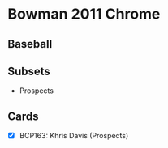# Bowman 2011 Chrome
## Baseball

## Subsets

- Prospects

## Cards

- [x] BCP163: Khris Davis (Prospects) <br>
